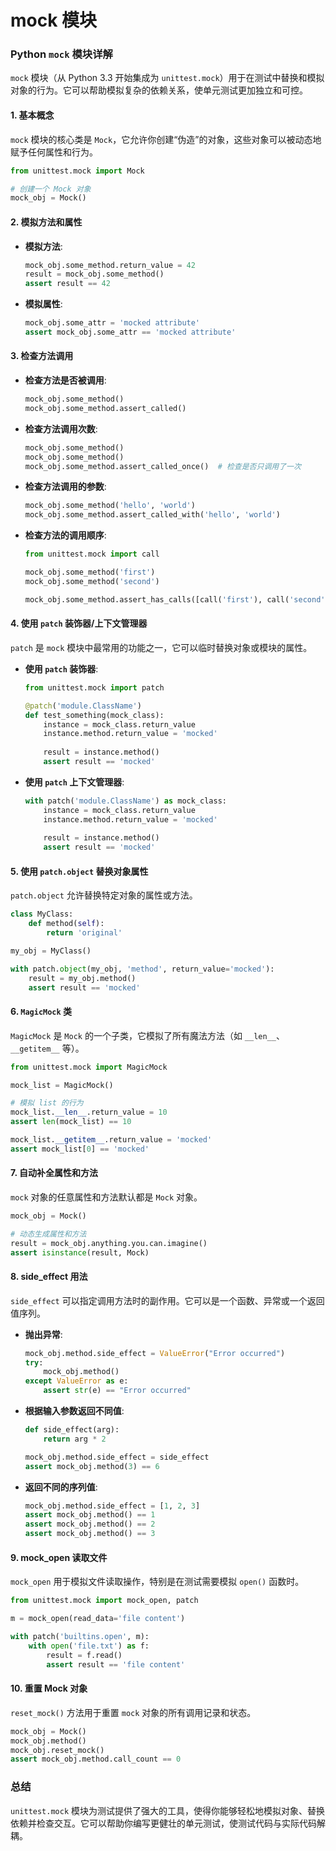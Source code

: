 # mock 模块

### Python `mock` 模块详解

`mock` 模块（从 Python 3.3 开始集成为 `unittest.mock`）用于在测试中替换和模拟对象的行为。它可以帮助模拟复杂的依赖关系，使单元测试更加独立和可控。

#### 1. 基本概念

`mock` 模块的核心类是 `Mock`，它允许你创建“伪造”的对象，这些对象可以被动态地赋予任何属性和行为。

```python
from unittest.mock import Mock

# 创建一个 Mock 对象
mock_obj = Mock()
```

#### 2. 模拟方法和属性

- **模拟方法**:

  ```python
  mock_obj.some_method.return_value = 42
  result = mock_obj.some_method()
  assert result == 42
  ```

- **模拟属性**:

  ```python
  mock_obj.some_attr = 'mocked attribute'
  assert mock_obj.some_attr == 'mocked attribute'
  ```

#### 3. 检查方法调用

- **检查方法是否被调用**:

  ```python
  mock_obj.some_method()
  mock_obj.some_method.assert_called()
  ```

- **检查方法调用次数**:

  ```python
  mock_obj.some_method()
  mock_obj.some_method()
  mock_obj.some_method.assert_called_once()  # 检查是否只调用了一次
  ```

- **检查方法调用的参数**:

  ```python
  mock_obj.some_method('hello', 'world')
  mock_obj.some_method.assert_called_with('hello', 'world')
  ```

- **检查方法的调用顺序**:

  ```python
  from unittest.mock import call

  mock_obj.some_method('first')
  mock_obj.some_method('second')
  
  mock_obj.some_method.assert_has_calls([call('first'), call('second')])
  ```

#### 4. 使用 `patch` 装饰器/上下文管理器

`patch` 是 `mock` 模块中最常用的功能之一，它可以临时替换对象或模块的属性。

- **使用 `patch` 装饰器**:

  ```python
  from unittest.mock import patch

  @patch('module.ClassName')
  def test_something(mock_class):
      instance = mock_class.return_value
      instance.method.return_value = 'mocked'
      
      result = instance.method()
      assert result == 'mocked'
  ```

- **使用 `patch` 上下文管理器**:

  ```python
  with patch('module.ClassName') as mock_class:
      instance = mock_class.return_value
      instance.method.return_value = 'mocked'
      
      result = instance.method()
      assert result == 'mocked'
  ```

#### 5. 使用 `patch.object` 替换对象属性

`patch.object` 允许替换特定对象的属性或方法。

```python
class MyClass:
    def method(self):
        return 'original'

my_obj = MyClass()

with patch.object(my_obj, 'method', return_value='mocked'):
    result = my_obj.method()
    assert result == 'mocked'
```

#### 6. `MagicMock` 类

`MagicMock` 是 `Mock` 的一个子类，它模拟了所有魔法方法（如 `__len__`、`__getitem__` 等）。

```python
from unittest.mock import MagicMock

mock_list = MagicMock()

# 模拟 list 的行为
mock_list.__len__.return_value = 10
assert len(mock_list) == 10

mock_list.__getitem__.return_value = 'mocked'
assert mock_list[0] == 'mocked'
```

#### 7. 自动补全属性和方法

`mock` 对象的任意属性和方法默认都是 `Mock` 对象。

```python
mock_obj = Mock()

# 动态生成属性和方法
result = mock_obj.anything.you.can.imagine()
assert isinstance(result, Mock)
```

#### 8. side_effect 用法

`side_effect` 可以指定调用方法时的副作用。它可以是一个函数、异常或一个返回值序列。

- **抛出异常**:

  ```python
  mock_obj.method.side_effect = ValueError("Error occurred")
  try:
      mock_obj.method()
  except ValueError as e:
      assert str(e) == "Error occurred"
  ```

- **根据输入参数返回不同值**:

  ```python
  def side_effect(arg):
      return arg * 2

  mock_obj.method.side_effect = side_effect
  assert mock_obj.method(3) == 6
  ```

- **返回不同的序列值**:

  ```python
  mock_obj.method.side_effect = [1, 2, 3]
  assert mock_obj.method() == 1
  assert mock_obj.method() == 2
  assert mock_obj.method() == 3
  ```

#### 9. mock_open 读取文件

`mock_open` 用于模拟文件读取操作，特别是在测试需要模拟 `open()` 函数时。

```python
from unittest.mock import mock_open, patch

m = mock_open(read_data='file content')

with patch('builtins.open', m):
    with open('file.txt') as f:
        result = f.read()
        assert result == 'file content'
```

#### 10. 重置 Mock 对象

`reset_mock()` 方法用于重置 `mock` 对象的所有调用记录和状态。

```python
mock_obj = Mock()
mock_obj.method()
mock_obj.reset_mock()
assert mock_obj.method.call_count == 0
```

### 总结

`unittest.mock` 模块为测试提供了强大的工具，使得你能够轻松地模拟对象、替换依赖并检查交互。它可以帮助你编写更健壮的单元测试，使测试代码与实际代码解耦。